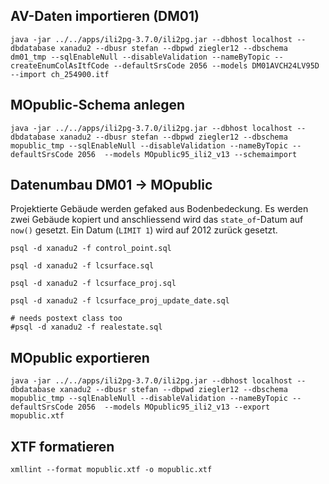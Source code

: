 ## AV-Daten importieren (DM01)
```
java -jar ../../apps/ili2pg-3.7.0/ili2pg.jar --dbhost localhost --dbdatabase xanadu2 --dbusr stefan --dbpwd ziegler12 --dbschema dm01_tmp --sqlEnableNull --disableValidation --nameByTopic --createEnumColAsItfCode --defaultSrsCode 2056 --models DM01AVCH24LV95D --import ch_254900.itf
```

## MOpublic-Schema anlegen
```
java -jar ../../apps/ili2pg-3.7.0/ili2pg.jar --dbhost localhost --dbdatabase xanadu2 --dbusr stefan --dbpwd ziegler12 --dbschema mopublic_tmp --sqlEnableNull --disableValidation --nameByTopic --defaultSrsCode 2056  --models MOpublic95_ili2_v13 --schemaimport
```

## Datenumbau DM01 -> MOpublic

Projektierte Gebäude werden gefaked aus Bodenbedeckung. Es werden zwei Gebäude kopiert und anschliessend wird das `state_of`-Datum auf `now()` gesetzt. Ein Datum (`LIMIT 1`) wird auf 2012 zurück gesetzt.

```
psql -d xanadu2 -f control_point.sql

psql -d xanadu2 -f lcsurface.sql

psql -d xanadu2 -f lcsurface_proj.sql

psql -d xanadu2 -f lcsurface_proj_update_date.sql

# needs postext class too
#psql -d xanadu2 -f realestate.sql
```

## MOpublic exportieren
```
java -jar ../../apps/ili2pg-3.7.0/ili2pg.jar --dbhost localhost --dbdatabase xanadu2 --dbusr stefan --dbpwd ziegler12 --dbschema mopublic_tmp --sqlEnableNull --disableValidation --nameByTopic --defaultSrsCode 2056  --models MOpublic95_ili2_v13 --export mopublic.xtf
```

## XTF formatieren
```
xmllint --format mopublic.xtf -o mopublic.xtf
```
